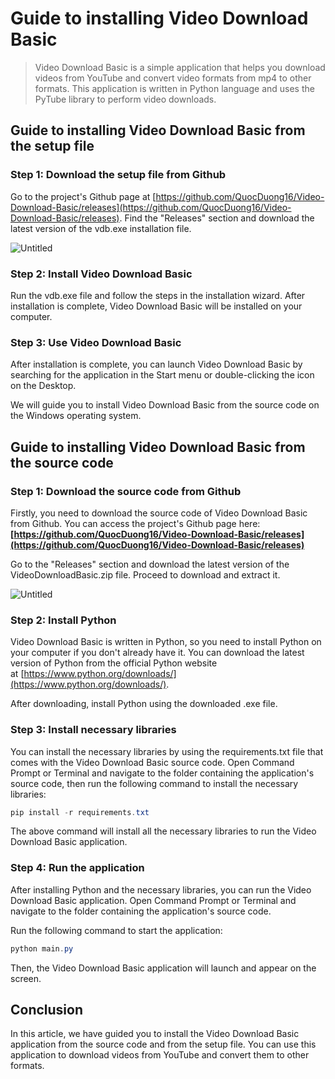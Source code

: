# **Guide to installing Video Download Basic**

> Video Download Basic is a simple application that helps you download videos from YouTube and convert video formats from mp4 to other formats. This application is written in Python language and uses the PyTube library to perform video downloads.
> 

## **Guide to installing Video Download Basic from the setup file**

### Step 1: Download the setup file from Github

Go to the project's Github page at [https://github.com/QuocDuong16/Video-Download-Basic/releases](https://github.com/QuocDuong16/Video-Download-Basic/releases). Find the "Releases" section and download the latest version of the vdb.exe installation file.

![Untitled](https://s3-us-west-2.amazonaws.com/secure.notion-static.com/8e64262f-19de-467e-a0ad-a43525a961c8/Untitled.png)

### **Step 2: Install Video Download Basic**

Run the vdb.exe file and follow the steps in the installation wizard. After installation is complete, Video Download Basic will be installed on your computer.

### **Step 3: Use Video Download Basic**

After installation is complete, you can launch Video Download Basic by searching for the application in the Start menu or double-clicking the icon on the Desktop.

We will guide you to install Video Download Basic from the source code on the Windows operating system.

## **Guide to installing Video Download Basic from the source code**

### **Step 1: Download the source code from Github**

Firstly, you need to download the source code of Video Download Basic from Github. You can access the project's Github page here: **[https://github.com/QuocDuong16/Video-Download-Basic/releases](https://github.com/QuocDuong16/Video-Download-Basic/releases)**

Go to the "Releases" section and download the latest version of the VideoDownloadBasic.zip file. Proceed to download and extract it.

![Untitled](https://s3-us-west-2.amazonaws.com/secure.notion-static.com/249e9415-c89b-4de2-b15b-273ac2e665c6/Untitled.png)

### **Step 2: Install Python**

Video Download Basic is written in Python, so you need to install Python on your computer if you don't already have it. You can download the latest version of Python from the official Python website at [https://www.python.org/downloads/](https://www.python.org/downloads/).

After downloading, install Python using the downloaded .exe file.

### **Step 3: Install necessary libraries**

You can install the necessary libraries by using the requirements.txt file that comes with the Video Download Basic source code. Open Command Prompt or Terminal and navigate to the folder containing the application's source code, then run the following command to install the necessary libraries:

```powershell
pip install -r requirements.txt
```

The above command will install all the necessary libraries to run the Video Download Basic application.

### **Step 4: Run the application**

After installing Python and the necessary libraries, you can run the Video Download Basic application. Open Command Prompt or Terminal and navigate to the folder containing the application's source code.

Run the following command to start the application:

```powershell
python main.py
```

Then, the Video Download Basic application will launch and appear on the screen.

## **Conclusion**

In this article, we have guided you to install the Video Download Basic application from the source code and from the setup file. You can use this application to download videos from YouTube and convert them to other formats.